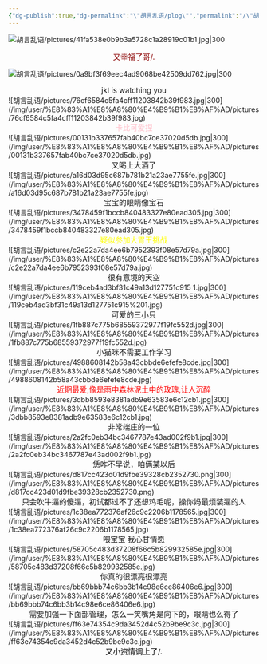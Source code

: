 ```yaml
---
{"dg-publish":true,"dg-permalink":"\"胡言乱语/plog\"","permalink":"/\"胡言乱语/plog\"/","dgPassFrontmatter":true,"created":"2024-01-29T00:11:17.927+08:00","updated":"2024-01-29T00:44:43.353+08:00"}
---
```


![胡言乱语/pictures/41fa538e0b9b3a5728c1a28919c01b1.jpg|300](/img/user/%E8%83%A1%E8%A8%80%E4%B9%B1%E8%AF%AD/pictures/41fa538e0b9b3a5728c1a28919c01b1.jpg)
<div style="font-size:15px; color:darkred; text-align:center;">又幸福了哥/.</div>


![胡言乱语/pictures/0a9bf3f69eec4ad9068be42509dd762.jpg|300](/img/user/%E8%83%A1%E8%A8%80%E4%B9%B1%E8%AF%AD/pictures/0a9bf3f69eec4ad9068be42509dd762.jpg)
<div style="font-size:15px; text-align:center;">jkl is watching you</div>
![胡言乱语/pictures/76cf6584c5fa4cff11203842b39f983.jpg|300](/img/user/%E8%83%A1%E8%A8%80%E4%B9%B1%E8%AF%AD/pictures/76cf6584c5fa4cff11203842b39f983.jpg)
<div style="font-size:15px;color:pink; text-align:center;">卡比可爱捏</div>
![胡言乱语/pictures/00131b337657fab40bc7ce37020d5db.jpg|300](/img/user/%E8%83%A1%E8%A8%80%E4%B9%B1%E8%AF%AD/pictures/00131b337657fab40bc7ce37020d5db.jpg)
<div style="font-size:15px; text-align:center;">又喝上大酒了</div>
![胡言乱语/pictures/a16d03d95c687b781b21a23ae7755fe.jpg|300](/img/user/%E8%83%A1%E8%A8%80%E4%B9%B1%E8%AF%AD/pictures/a16d03d95c687b781b21a23ae7755fe.jpg)
<div style="font-size:15px; text-align:center;">宝宝的眼睛像宝石</div>
![胡言乱语/pictures/3478459f1bccb840483327e80ead305.jpg|300](/img/user/%E8%83%A1%E8%A8%80%E4%B9%B1%E8%AF%AD/pictures/3478459f1bccb840483327e80ead305.jpg)
<div style="font-size:15px; color:yellow;text-align:center;">疑似参加大胃王挑战</div>
![胡言乱语/pictures/c2e22a7da4ee6b7952393f08e57d79a.jpg|300](/img/user/%E8%83%A1%E8%A8%80%E4%B9%B1%E8%AF%AD/pictures/c2e22a7da4ee6b7952393f08e57d79a.jpg)
<div style="font-size:15px; text-align:center;">很有意境的天空</div>
![胡言乱语/pictures/119ceb4ad3bf31c49a13d127751c915 1.jpg|300](/img/user/%E8%83%A1%E8%A8%80%E4%B9%B1%E8%AF%AD/pictures/119ceb4ad3bf31c49a13d127751c915%201.jpg)
<div style="font-size:15px; text-align:center;">可爱的三小只</div>
![胡言乱语/pictures/1fb887c775b68559372977f19fc552d.jpg|300](/img/user/%E8%83%A1%E8%A8%80%E4%B9%B1%E8%AF%AD/pictures/1fb887c775b68559372977f19fc552d.jpg)
<div style="font-size:15px; text-align:center;">小猫咪不需要工作学习</div>
![胡言乱语/pictures/4988608142b58a43cbbde6efefe8cde.jpg|300](/img/user/%E8%83%A1%E8%A8%80%E4%B9%B1%E8%AF%AD/pictures/4988608142b58a43cbbde6efefe8cde.jpg)
<div style="font-size:15px; color:red;text-align:center;">近期最爱,像是雨中森林泥土中的玫瑰,让人沉醉</div>
![胡言乱语/pictures/3dbb8593e8381adb9e63583e6c12cb1.jpg|300](/img/user/%E8%83%A1%E8%A8%80%E4%B9%B1%E8%AF%AD/pictures/3dbb8593e8381adb9e63583e6c12cb1.jpg)
<div style="font-size:15px; text-align:center;">非常端庄的一位</div>
![胡言乱语/pictures/2a2fc0eb34bc3467787e43ad002f9b1.jpg|300](/img/user/%E8%83%A1%E8%A8%80%E4%B9%B1%E8%AF%AD/pictures/2a2fc0eb34bc3467787e43ad002f9b1.jpg)
<div style="font-size:15px; text-align:center;">恁咋不早说，咱俩某以后</div>
![胡言乱语/pictures/d817cc423d01d9fbe39328cb2352730.png|300](/img/user/%E8%83%A1%E8%A8%80%E4%B9%B1%E8%AF%AD/pictures/d817cc423d01d9fbe39328cb2352730.png)
<div style="font-size:15px; text-align:center;">只会吹牛逼的傻逼，初试都过不了还想鸡毛呢，操你妈最烦装逼的人</div>
![胡言乱语/pictures/1c38ea772376af26c9c2206b1178565.jpg|300](/img/user/%E8%83%A1%E8%A8%80%E4%B9%B1%E8%AF%AD/pictures/1c38ea772376af26c9c2206b1178565.jpg)
<div style="font-size:15px; text-align:center;">喂宝宝 我心甘情愿</div>
![胡言乱语/pictures/58705c483d37208f66c5b829932585e.jpg|300](/img/user/%E8%83%A1%E8%A8%80%E4%B9%B1%E8%AF%AD/pictures/58705c483d37208f66c5b829932585e.jpg)
<div style="font-size:15px; text-align:center;">你真的很漂亮很漂亮</div>
![胡言乱语/pictures/bb69bbb74c6bb3b14c98e6ce86406e6.jpg|300](/img/user/%E8%83%A1%E8%A8%80%E4%B9%B1%E8%AF%AD/pictures/bb69bbb74c6bb3b14c98e6ce86406e6.jpg)
<div style="font-size:15px; text-align:center;">需要加强一下面部管理，怎么一笑嘴角是向下的，眼睛也么得了</div>
![胡言乱语/pictures/ff63e74354c9da3452d4c52b9be9c3c.jpg|300](/img/user/%E8%83%A1%E8%A8%80%E4%B9%B1%E8%AF%AD/pictures/ff63e74354c9da3452d4c52b9be9c3c.jpg)
<div style="font-size:15px;color:black; text-align:center;">又小资情调上了/.</div>

